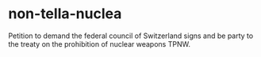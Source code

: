 # non-tella-nuclea
Petition to demand the federal council of Switzerland signs and be party to the treaty on the prohibition of nuclear weapons TPNW.
